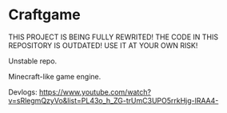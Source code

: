 # Craftgame

THIS PROJECT IS BEING FULLY REWRITED! THE CODE IN THIS REPOSITORY IS OUTDATED! USE IT AT YOUR OWN RISK!


Unstable repo.

Minecraft-like game engine.

Devlogs: https://www.youtube.com/watch?v=sRlegmQzyVo&list=PL43o_h_ZG-trUmC3UPO5rrkHjg-lRAA4-
